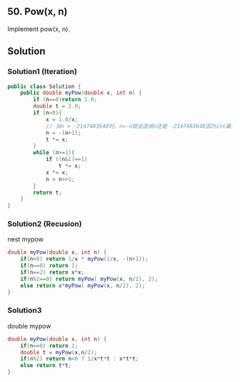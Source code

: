 ## 50. Pow(x, n)

Implement pow(x, n).

## Solution

### Solution1 (Iteration)

```java
public class Solution {
    public double myPow(double x, int n) {
        if (n==0)return 1.0;
        double t = 1.0;
        if (n<0){
            x = 1.0/x;
            // 当n = -2147483648时，n=-n就会造成n还是 -2147483648因为int最大值为2147483647;先进行一次乘法
            n = -(n+1);
            t *= x;
        }
        while (n>=1){
            if ((n&1)==1)
                t *= x;
            x *= x;
            n = n>>1;
        }
        return t;
    }
}
```


### Solution2 (Recusion)
nest mypow

```java
double myPow(double x, int n) {
    if(n<0) return 1/x * myPow(1/x, -(n+1));
    if(n==0) return 1;
    if(n==2) return x*x;
    if(n%2==0) return myPow( myPow(x, n/2), 2);
    else return x*myPow( myPow(x, n/2), 2);
}
```


### Solution3 
double mypow

```java
double myPow(double x, int n) { 
    if(n==0) return 1;
    double t = myPow(x,n/2);
    if(n%2) return n<0 ? 1/x*t*t : x*t*t;
    else return t*t;
}
```